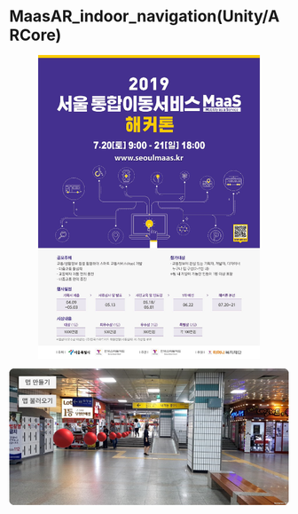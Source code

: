 # MaasAR_indoor_navigation(Unity/ARCore)



<p align="center">
<img src="hackerthon.jpg"  width="400" heigth="600"/>
</p>







![demo](demo.png)




